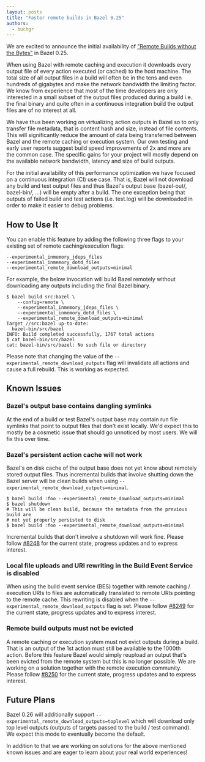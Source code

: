 ```yaml
---
layout: posts
title: "Faster remote builds in Bazel 0.25"
authors:
  - buchgr
---
```

We are excited to announce the initial availability of ["Remote Builds without the Bytes"](https://github.com/bazelbuild/bazel/issues/6862) in Bazel 0.25.

 
When using Bazel with remote caching and execution it downloads every output file of every action executed (or cached) to the host machine. The total size of all output files in a build will often be in the tens and even hundreds of gigabytes and make the network bandwidth the limiting factor. We know from experience that most of the time developers are only interested in a small subset of the output files produced during a build i.e. the final binary and quite often in a continuous integration build the output files are of no interest at all.
 
We have thus been working on virtualizing action outputs in Bazel so to only transfer file metadata, that is content hash and size, instead of file contents. This will significantly reduce the amount of data being transferred between Bazel and the remote caching or execution system. Our own testing and early user reports suggest build speed improvements of 2x and more are the common case. The specific gains for your project will mostly depend on the available network bandwidth, latency and size of build outputs.

For the initial availability of this performance optimization we have focused on a continuous integration (CI) use case. That is, Bazel will not download any build and test output files and thus Bazel's output base (bazel-out/, bazel-bin/, ...) will be empty after a build. The one exception being that outputs of failed build and test actions (i.e. test.log) will be downloaded in order to make it easier to debug problems.
 
## How to Use It
You can enable this feature by adding the following three flags to your existing set of remote caching/execution flags:
 
```
--experimental_inmemory_jdeps_files
--experimental_inmemory_dotd_files
--experimental_remote_download_outputs=minimal
```
 
For example, the below invocation will build Bazel remotely without downloading any outputs including the final Bazel binary.
 
```
$ bazel build src:bazel \
    --config=remote \
    --experimental_inmemory_jdeps_files \
    --experimental_inmemory_dotd_files \
    --experimental_remote_download_outputs=minimal
Target //src:bazel up-to-date:
  bazel-bin/src/bazel
INFO: Build completed successfully, 1767 total actions
$ cat bazel-bin/src/bazel
cat: bazel-bin/src/bazel: No such file or directory
```
 
Please note that changing the value of the `--experimental_remote_download_outputs` flag will invalidate all actions and cause a full rebuild. This is working as expected.
 
## Known Issues
 
### Bazel's output base contains dangling symlinks
At the end of a build or test Bazel's output base may contain run file symlinks that point to output files that don't exist locally. We'd expect this to mostly be a cosmetic issue that should go unnoticed by most users. We will fix this over time.
 
### Bazel's persistent action cache will not work
Bazel's on disk cache of the output base does not yet know about remotely stored output files. Thus incremental builds that involve shutting down the Bazel server will be clean builds when using `--experimental_remote_download_outputs=minimal`.
 
```
$ bazel build :foo --experimental_remote_download_outputs=minimal
$ bazel shutdown
# This will be clean build, because the metadata from the previous build are
# not yet properly persisted to disk
$ bazel build :foo --experimental_remote_download_outputs=minimal
```
 
Incremental builds that don't involve a shutdown will work fine. Please follow [#8248](https://github.com/bazelbuild/bazel/issues/8248) for the current state, progress updates and to express interest.
 
### Local file uploads and URI rewriting in the Build Event Service is disabled
When using the build event service (BES) together with remote caching / execution URIs to files are automatically translated to remote URIs pointing to the remote cache. This rewriting is disabled when the `--experimental_remote_download_outputs` flag is set. Please follow [#8249](https://github.com/bazelbuild/bazel/issues/8249) for the current state, progress updates and to express interest.
 
### Remote build outputs must not be evicted
A remote caching or execution system must not evict outputs during a build. That is an output of the 1st action must still be available to the 1000th action. Before this feature Bazel would simply reupload an output that's been evicted from the remote system but this is no longer possible.
We are working on a solution together with the remote execution community. Please follow [#8250](https://github.com/bazelbuild/bazel/issues/8250) for the current state, progress updates and to express interest.
 
## Future Plans
Bazel 0.26 will additionally support `--experimental_remote_download_outputs=toplevel` which will download only top level outputs (outputs of targets passed to the build / test command). We expect this mode to eventually become the default.
 
In addition to that we are working on solutions for the above mentioned known issues and are eager to learn about your real world experiences!

